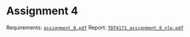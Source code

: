 # Assignment 4

Requirements: [`assignment_8.pdf`](assignment_8.pdf)
Report: [`TDT4171_assignment_8_nlp.pdf`](TDT4171_assignment_8_nlp.pdf)